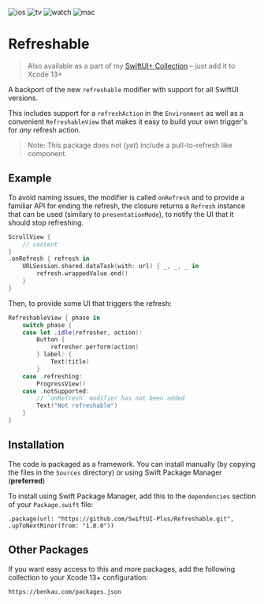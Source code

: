 ![ios](https://img.shields.io/badge/iOS-13-green)
![tv](https://img.shields.io/badge/tvOS-13-green)
![watch](https://img.shields.io/badge/watchOS-6-green)
![mac](https://img.shields.io/badge/macOS-10.15-green)

# Refreshable

> Also available as a part of my [SwiftUI+ Collection](https://benkau.com/packages.json) – just add it to Xcode 13+

A backport of the new `refreshable` modifier with support for all SwiftUI versions.

This includes support for a `refreshAction` in the `Environment` as well as a convenient `RefreshableView` that makes it easy to build your own trigger's for _any_ refresh action.

> Note: This package does not (_yet_) include a pull-to-refresh like component.

## Example

To avoid naming issues, the modifier is called `onRefresh` and to provide a familiar API for ending the refresh, the closure returns a `Refresh` instance that can be used (similary to `presentationMode`), to notify the UI that it should stop refreshing.

```swift
ScrollView {
    // content
}
.onRefresh { refresh in
    URLSession.shared.dataTask(with: url) { _, _, _ in
        refresh.wrappedValue.end()
    }
}
```

Then, to provide some UI that triggers the refresh:

```swift
RefreshableView { phase in
    switch phase {
    case let .idle(refresher, action):
        Button {
            refresher.perform(action)
        } label: {
            Text(title)
        }
    case .refreshing:
        ProgressView()
    case .notSupported:
        // `onRefresh` modifier has not been added
        Text("Not refreshable")
    }
}
```

## Installation

The code is packaged as a framework. You can install manually (by copying the files in the `Sources` directory) or using Swift Package Manager (**preferred**)

To install using Swift Package Manager, add this to the `dependencies` section of your `Package.swift` file:

`.package(url: "https://github.com/SwiftUI-Plus/Refreshable.git", .upToNextMinor(from: "1.0.0"))`

## Other Packages

If you want easy access to this and more packages, add the following collection to your Xcode 13+ configuration:

`https://benkau.com/packages.json`
